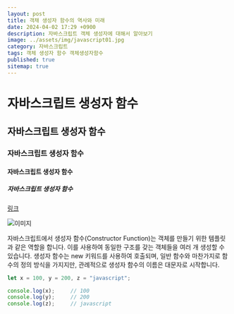 ```yaml
---
layout: post
title: 객채 생성자 함수의 역사와 미래
date: 2024-04-02 17:29 +0900
description: 자바스크립트 객체 생성자에 대해서 알아보기
image: ../assets/img/javascript01.jpg
category: 자바스크립트
tags: 객체 생성자 함수 객체생성자함수
published: true
sitemap: true
---
```


# 자바스크립트 생성자 함수
## 자바스크립트 생성자 함수
### 자바스크립트 생성자 함수
#### 자바스크립트 생성자 함수
##### 자바스크립트 생성자 함수
[링크](https://hwanginji.github.io/)

![이미지](../assets/img/javascript01.jpg)

자바스크립트에서 생성자 함수(Constructor Function)는 객체를 만들기 위한 템플릿과 같은 역할을 합니다.
이를 사용하여 동일한 구조를 갖는 객체들을 여러 개 생성할 수 있습니다. 생성자 함수는 new 키워드를 사용하여 호출되며,
일반 함수와 마찬가지로 함수의 정의 방식을 가지지만, 관례적으로 생성자 함수의 이름은 대문자로 시작합니다.

````javascript
let x = 100, y = 200, z = "javascript";

console.log(x);     // 100
console.log(y);     // 200
console.log(z);     // javascript
````